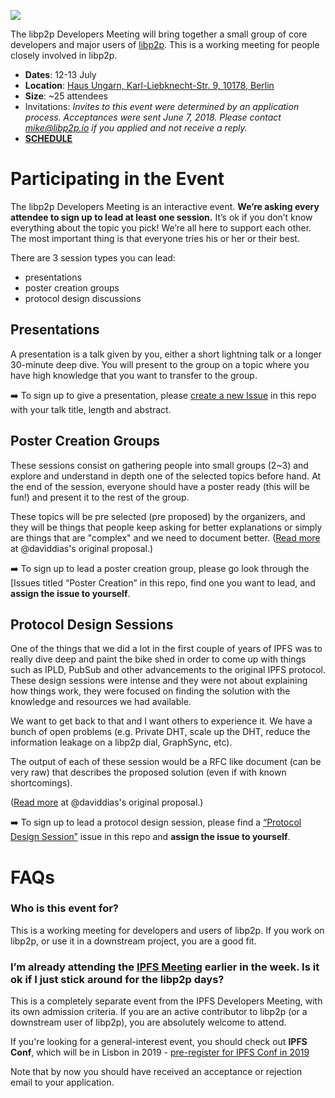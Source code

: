![](https://ipfs.io/ipfs/Qmc3WaYN4xiDuF4h846nteRV3buQLbm6PVHdKnZQBRqmGh)

The libp2p Developers Meeting will bring together a small group of core developers and major users of [libp2p](https://libp2p.io).  This is a working meeting for people closely involved in libp2p.

- **Dates**: 12-13 July 
- **Location**: [Haus Ungarn, Karl-Liebknecht-Str. 9, 10178, Berlin](https://goo.gl/maps/B8B79HY5LmA2)
- **Size**:  ~25 attendees
- Invitations:  _Invites to this event were determined by an application process.  Acceptances were sent June 7, 2018.  Please contact mike@libp2p.io if you applied and not receive a reply._
- [**SCHEDULE**](https://developersmeetingsberlin2018.sched.com/)

# Participating in the Event

The libp2p Developers Meeting is an interactive event.  **We’re asking every attendee to sign up to lead at least one session.**  It’s ok if you don’t know everything about the topic you pick!  We’re all here to support each other.  The most important thing is that everyone tries his or her or their best.

There are 3 session types you can lead:  
- presentations
- poster creation groups
- protocol design discussions 

## Presentations

A presentation is a talk given by you, either a short lightning talk or a longer 30-minute deep dive.  You will present to the group on a topic where you have high knowledge that you want to transfer to the group.

➡️ To sign up to give a presentation, please [create a new Issue](https://github.com/libp2p/developer-meetings/issues/new) in this repo with your talk title, length and abstract.

## Poster Creation Groups

These sessions consist on gathering people into small groups (2~3) and explore and understand in depth one of the selected topics before hand. At the end of the session, everyone should have a poster ready (this will be fun!) and present it to the rest of the group. 

These topics will be pre selected (pre proposed) by the organizers, and they will be things that people keep asking for better explanations or simply are things that are "complex" and we need to document better.  ([Read more](https://github.com/ipfs/conf/issues/43) at @daviddias's original proposal.)

➡️ To sign up to lead a poster creation group, please go look through the [Issues titled “Poster Creation”[](https://github.com/libp2p/developer-meetings/issues?utf8=%E2%9C%93&q=is%3Aissue+is%3Aopen+%22%5Bposter+creation+group%5D%22+) in this repo, find one you want to lead, and __assign the issue to yourself__.

## Protocol Design Sessions

One of the things that we did a lot in the first couple of years of IPFS was to really dive deep and paint the bike shed in order to come up with things such as IPLD, PubSub and other advancements to the original IPFS protocol. These design sessions were intense and they were not about explaining how things work, they were focused on finding the solution with the knowledge and resources we had available.

We want to get back to that and I want others to experience it. We have a bunch of open problems (e.g. Private DHT, scale up the DHT, reduce the information leakage on a libp2p dial, GraphSync, etc).

The output of each of these session would be a RFC like document (can be very raw) that describes the proposed solution (even if with known shortcomings).

([Read more](https://github.com/ipfs/conf/issues/43) at @daviddias's original proposal.)

➡️ To sign up to lead a protocol design session, please find a [“Protocol Design Session”](https://github.com/libp2p/developer-meetings/issues?utf8=%E2%9C%93&q=is%3Aissue+is%3Aopen+%22protocol+design%22) issue in this repo and __assign the issue to yourself__.

# FAQs

### Who is this event for?  

This is a working meeting for developers and users of libp2p.  If you work on libp2p, or use it in a downstream project, you are a good fit.

### I’m already attending the [IPFS Meeting](https://github.com/ipfs/developer-meetings) earlier in the week.  Is it ok if I just stick around for the libp2p days?

This is a completely separate event from the IPFS Developers Meeting, with its own admission criteria.  If you are an active contributor to libp2p (or a downstream user of libp2p), you are absolutely welcome to attend.

If you're looking for a general-interest event, you should check out **IPFS Conf**, which will be in Lisbon in 2019 - [pre-register for IPFS Conf in 2019](https://goo.gl/forms/0Pu6VZzG8pRAmrrv2)

Note that by now you should have received an acceptance or rejection email to your application.
